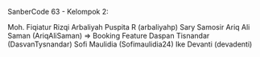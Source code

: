 SanberCode 63 - Kelompok 2:

Moh. Fiqiatur Rizqi 
Arbaliyah Puspita R (arbaliyahp) 
Sary Samosir 
Ariq Ali Saman (AriqAliSaman) => Booking Feature
Daspan Tisnandar (DasvanTysnandar)
Sofi Maulidia (Sofimaulidia24) 
Ike Devanti (devadenti)
